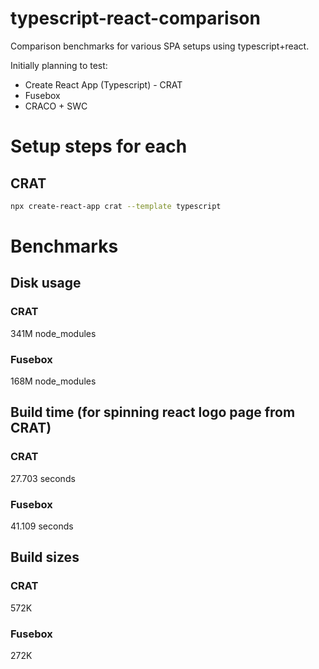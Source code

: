 # typescript-react-comparison

Comparison benchmarks for various SPA setups using typescript+react.

Initially planning to test:

- Create React App (Typescript) - CRAT
- Fusebox
- CRACO + SWC

# Setup steps for each

## CRAT

```sh
npx create-react-app crat --template typescript
```

# Benchmarks

## Disk usage
### CRAT
341M node_modules

### Fusebox
168M node_modules

## Build time (for spinning react logo page from CRAT)
### CRAT
27.703 seconds

### Fusebox
41.109 seconds

## Build sizes
### CRAT
572K

### Fusebox
272K
